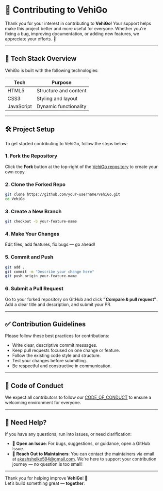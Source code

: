 # 🤝 Contributing to VehiGo

Thank you for your interest in contributing to **VehiGo**! Your support helps make this project better and more useful for everyone. Whether you're fixing a bug, improving documentation, or adding new features, we appreciate your efforts. 🎉

---

## 🧰 Tech Stack Overview

VehiGo is built with the following technologies:

| Tech         | Purpose                          |
|--------------|----------------------------------|
| HTML5        | Structure and content            |
| CSS3         | Styling and layout               |
| JavaScript   | Dynamic functionality            |

---

## 🛠️ Project Setup

To get started contributing to VehiGo, follow the steps below:

### 1. Fork the Repository

Click the **Fork** button at the top-right of the [VehiGo repository](https://github.com/aryansoni13/VehiGo) to create your own copy.

### 2. Clone the Forked Repo

```bash
git clone https://github.com/your-username/VehiGo.git
cd VehiGo
```

### 3. Create a New Branch

```bash
git checkout -b your-feature-name
```

### 4. Make Your Changes

Edit files, add features, fix bugs — go ahead!

### 5. Commit and Push

```bash
git add .
git commit -m "Describe your change here"
git push origin your-feature-name
```

### 6. Submit a Pull Request

Go to your forked repository on GitHub and click **"Compare & pull request"**. Add a clear title and description, and submit your PR.

---

## ✅ Contribution Guidelines

Please follow these best practices for contributions:

- Write clear, descriptive commit messages.
- Keep pull requests focused on one change or feature.
- Follow the existing code style and structure.
- Test your changes before submitting.
- Be respectful and constructive in communication.

---

## 📄 Code of Conduct

We expect all contributors to follow our [CODE_OF_CONDUCT](https://github.com/aryansoni13/VehiGo/blob/main/CODE_OF_CONDUCT.md) to ensure a welcoming environment for everyone.

---

## 🙌 Need Help?

If you have any questions, run into issues, or need clarification:

- 💬 **Open an Issue**: For bugs, suggestions, or guidance, open a GitHub Issue.
- 👥 **Reach Out to Maintainers**: You can contact the maintainers via email at [akashshelke594@gmail.com](mailto:akashshelke594@gmail.com).
We're here to support your contribution journey — no question is too small!

---

Thank you for helping improve **VehiGo**! 💙  
Let’s build something great — **together**.
